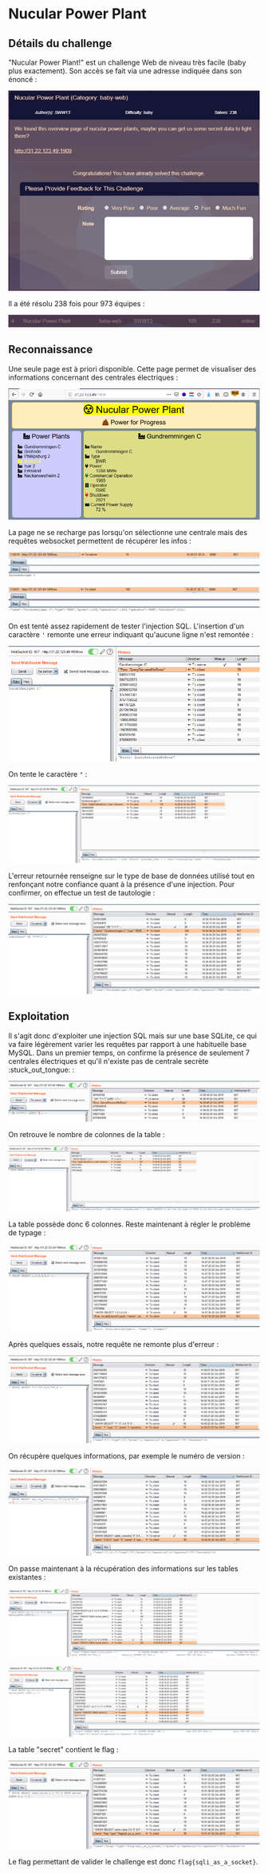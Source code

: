 # Nucular Power Plant

## Détails du challenge

"Nucular Power Plant!" est un challenge Web de niveau très facile (baby plus exactement). Son accès se fait via une adresse indiquée dans son énoncé :

![](../../../.gitbook/assets/18d934334db3d49e9381bea4119aa36e.png)

Il a été résolu 238 fois pour 973 équipes :

![](../../../.gitbook/assets/94c1aa3d2fb65254ea0bc397bf71ab38.png)

## Reconnaissance

Une seule page est à priori disponible. Cette page permet de visualiser des informations concernant des centrales électriques :

![](../../../.gitbook/assets/eb26144873cd4496e53df9fa0eea37bb.png)

La page ne se recharge pas lorsqu'on sélectionne une centrale mais des requêtes websocket permettent de récupérer les infos :

![](../../../.gitbook/assets/c50905e23ed8994ea0195fa45cc2c660.png)

![](../../../.gitbook/assets/c0e23e78ddfbceae388702f5f1b4072a.png)

On est tenté assez rapidement de tester l'injection SQL. L'insertion d'un caractère `'` remonte une erreur indiquant qu'aucune ligne n'est remontée :

![](../../../.gitbook/assets/5c43a430070a040fa3242b9ee2d20469.png)

On tente le caractère `"` :

![](../../../.gitbook/assets/5aa5aac1c63a952416dcf9533cf80179.png)

L'erreur retournée renseigne sur le type de base de données utilisé tout en renfonçant notre confiance quant à la présence d'une injection. Pour confirmer, on effectue un test de tautologie :

![](../../../.gitbook/assets/258eb1c118996ed1d1510028f9d4db08.png)

## Exploitation

Il s'agit donc d'exploiter une injection SQL mais sur une base SQLite, ce qui va faire légèrement varier les requêtes par rapport à une habituelle base MySQL. Dans un premier temps, on confirme la présence de seulement 7 centrales électriques et qu'il n'existe pas de centrale secrète :stuck\_out\_tongue: :

![](../../../.gitbook/assets/5706489061982e3fade549ad8774eee4.png)

On retrouve le nombre de colonnes de la table :

![](../../../.gitbook/assets/44d073aa522511cb5b95997e4cdb2277.png)

La table possède donc 6 colonnes. Reste maintenant à régler le problème de typage :

![](../../../.gitbook/assets/0fd5fcda7e288bae7649a510128f2ffe.png)

Après quelques essais, notre requête ne remonte plus d'erreur :

![](../../../.gitbook/assets/f1c42761f57149566247cd8678ff5e69.png)

On récupère quelques informations, par exemple le numéro de version :

![](../../../.gitbook/assets/48e5dbcb83658b20b4b9fdbf7f98a439.png)

On passe maintenant à la récupération des informations sur les tables existantes :

![](../../../.gitbook/assets/4efa49c13839dc9da436dfa65186c4d7.png)

![](../../../.gitbook/assets/bde17f75168d7ac63e9f4b78d443fa8b.png)

La table "secret" contient le flag :

![](../../../.gitbook/assets/4ff28b85c711c663e6dd552d387fe061.png)

Le flag permettant de valider le challenge est donc `flag{sqli_as_a_socket}`.



